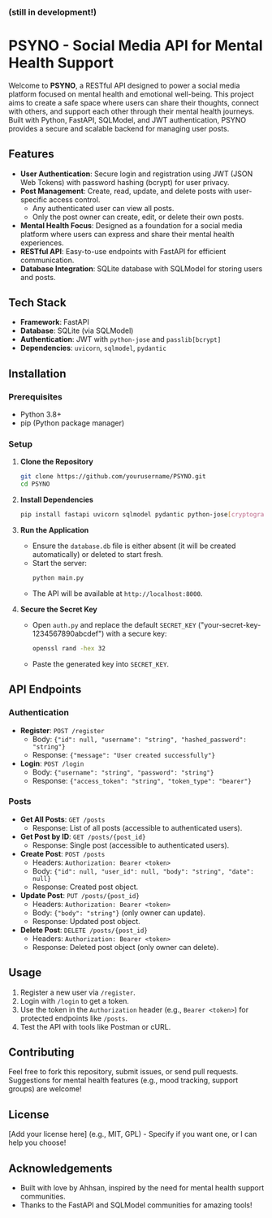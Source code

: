 ### (still in development!)
# PSYNO - Social Media API for Mental Health Support

Welcome to **PSYNO**, a RESTful API designed to power a social media platform focused on mental health and emotional well-being. This project aims to create a safe space where users can share their thoughts, connect with others, and support each other through their mental health journeys. Built with Python, FastAPI, SQLModel, and JWT authentication, PSYNO provides a secure and scalable backend for managing user posts.

## Features

- **User Authentication**: Secure login and registration using JWT (JSON Web Tokens) with password hashing (bcrypt) for user privacy.
- **Post Management**: Create, read, update, and delete posts with user-specific access control.
  - Any authenticated user can view all posts.
  - Only the post owner can create, edit, or delete their own posts.
- **Mental Health Focus**: Designed as a foundation for a social media platform where users can express and share their mental health experiences.
- **RESTful API**: Easy-to-use endpoints with FastAPI for efficient communication.
- **Database Integration**: SQLite database with SQLModel for storing users and posts.

## Tech Stack

- **Framework**: FastAPI
- **Database**: SQLite (via SQLModel)
- **Authentication**: JWT with `python-jose` and `passlib[bcrypt]`
- **Dependencies**: `uvicorn`, `sqlmodel`, `pydantic`

## Installation

### Prerequisites
- Python 3.8+
- pip (Python package manager)

### Setup
1. **Clone the Repository**
   ```bash
   git clone https://github.com/yourusername/PSYNO.git
   cd PSYNO
   ```

2. **Install Dependencies**
   ```bash
   pip install fastapi uvicorn sqlmodel pydantic python-jose[cryptography] passlib[bcrypt]
   ```

3. **Run the Application**
   - Ensure the `database.db` file is either absent (it will be created automatically) or deleted to start fresh.
   - Start the server:
     ```bash
     python main.py
     ```
   - The API will be available at `http://localhost:8000`.

4. **Secure the Secret Key**
   - Open `auth.py` and replace the default `SECRET_KEY` ("your-secret-key-1234567890abcdef") with a secure key:
     ```bash
     openssl rand -hex 32
     ```
   - Paste the generated key into `SECRET_KEY`.

## API Endpoints

### Authentication
- **Register**: `POST /register`
  - Body: `{"id": null, "username": "string", "hashed_password": "string"}`
  - Response: `{"message": "User created successfully"}`
- **Login**: `POST /login`
  - Body: `{"username": "string", "password": "string"}`
  - Response: `{"access_token": "string", "token_type": "bearer"}`

### Posts
- **Get All Posts**: `GET /posts`
  - Response: List of all posts (accessible to authenticated users).
- **Get Post by ID**: `GET /posts/{post_id}`
  - Response: Single post (accessible to authenticated users).
- **Create Post**: `POST /posts`
  - Headers: `Authorization: Bearer <token>`
  - Body: `{"id": null, "user_id": null, "body": "string", "date": null}`
  - Response: Created post object.
- **Update Post**: `PUT /posts/{post_id}`
  - Headers: `Authorization: Bearer <token>`
  - Body: `{"body": "string"}` (only owner can update).
  - Response: Updated post object.
- **Delete Post**: `DELETE /posts/{post_id}`
  - Headers: `Authorization: Bearer <token>`
  - Response: Deleted post object (only owner can delete).

## Usage
1. Register a new user via `/register`.
2. Login with `/login` to get a token.
3. Use the token in the `Authorization` header (e.g., `Bearer <token>`) for protected endpoints like `/posts`.
4. Test the API with tools like Postman or cURL.

## Contributing
Feel free to fork this repository, submit issues, or send pull requests. Suggestions for mental health features (e.g., mood tracking, support groups) are welcome!

## License
[Add your license here] (e.g., MIT, GPL) - Specify if you want one, or I can help you choose!

## Acknowledgements
- Built with love by Ahhsan, inspired by the need for mental health support communities.
- Thanks to the FastAPI and SQLModel communities for amazing tools!
